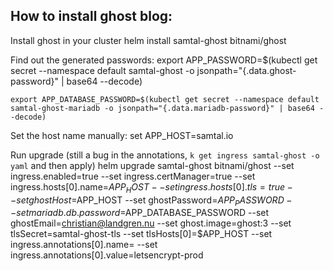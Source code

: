 ## How to install ghost blog:

Install ghost in your cluster
    helm install samtal-ghost bitnami/ghost
    

Find out the generated passwords:
    export APP_PASSWORD=$(kubectl get secret --namespace default samtal-ghost -o jsonpath="{.data.ghost-password}" | base64 --decode)
    
    export APP_DATABASE_PASSWORD=$(kubectl get secret --namespace default samtal-ghost-mariadb -o jsonpath="{.data.mariadb-password}" | base64 --decode)

Set the host name manually:
    set APP_HOST=samtal.io

Run upgrade (still a bug in the annotations, `k get ingress samtal-ghost -o yaml` and then apply)
    helm upgrade samtal-ghost bitnami/ghost --set ingress.enabled=true --set ingress.certManager=true --set ingress.hosts[0].name=$APP_HOST --set ingress.hosts[0].tls=true  --set ghostHost=$APP_HOST --set ghostPassword=$APP_PASSWORD --set mariadb.db.password=$APP_DATABASE_PASSWORD --set ghostEmail=christian@landgren.nu --set ghost.image=ghost:3 --set tlsSecret=samtal-ghost-tls --set tlsHosts[0]=$APP_HOST --set ingress.annotations[0].name= --set ingress.annotations[0].value=letsencrypt-prod

